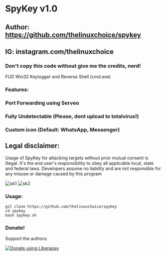 # SpyKey v1.0
## Author: https://github.com/thelinuxchoice/spykey
## IG: instagram.com/thelinuxchoice

### Don't copy this code without give me the credits, nerd! 
FUD Win32 Keylogger and Reverse Shell (cmd.exe)

### Features:
### Port Forwarding using Serveo
### Fully Undetectable (Please, dont upload to totalvirus!)
### Custom icon (Default: WhatsApp, Messenger)

## Legal disclaimer:

Usage of SpyKey for attacking targets without prior mutual consent is illegal. It's the end user's responsibility to obey all applicable local, state and federal laws. Developers assume no liability and are not responsible for any misuse or damage caused by this program 

![sk1](https://user-images.githubusercontent.com/34893261/44316624-f8735d00-a402-11e8-8742-d03eb3665f02.png)
![sk2](https://user-images.githubusercontent.com/34893261/44316625-f8735d00-a402-11e8-8cfa-d13cfb6eaa24.png)


### Usage:
```
git clone https://github.com/thelinuxchoice/spykey
cd spykey
bash spykey.sh
```

### Donate!
Support the authors:

<noscript><a href="https://liberapay.com/thelinuxchoice/donate"><img alt="Donate using Liberapay" src="https://liberapay.com/assets/widgets/donate.svg"></a></noscript>
